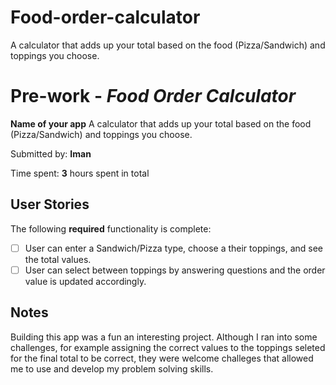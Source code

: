 # Food-order-calculator
A calculator that adds up your total based on the food (Pizza/Sandwich) and toppings you choose.
# Pre-work - *Food Order Calculator*

**Name of your app** A calculator that adds up your total based on the food (Pizza/Sandwich) and toppings you choose.

Submitted by: **Iman**

Time spent: **3** hours spent in total

## User Stories

The following **required** functionality is complete:

* [ ] User can enter a Sandwich/Pizza type, choose a their toppings, and see the total values.
* [ ] User can select between toppings by answering questions and the order value is updated accordingly.

## Notes

Building this app was a fun an interesting project. Although I ran into some challenges, for example assigning the correct values to the toppings seleted for the final total to be correct, they were welcome challeges that allowed me to use and develop my problem solving skills.